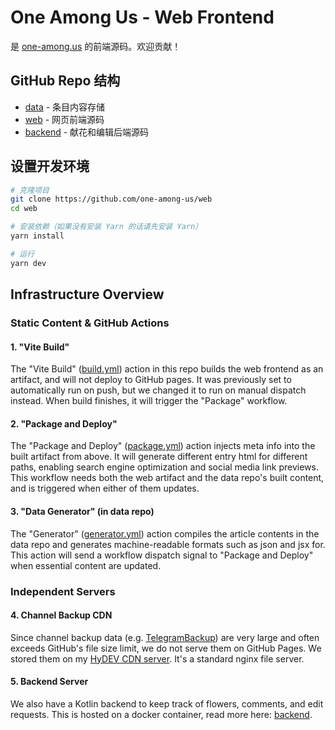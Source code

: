 # One Among Us - Web Frontend

是 [one-among.us](https://one-among.us/) 的前端源码。欢迎贡献！

## GitHub Repo 结构

* [data](https://github.com/one-among-us/data) - 条目内容存储
* [web](https://github.com/one-among-us/web) - 网页前端源码
* [backend](https://github.com/one-among-us/backend) - 献花和编辑后端源码

## 设置开发环境

```sh
# 克隆项目
git clone https://github.com/one-among-us/web
cd web

# 安装依赖（如果没有安装 Yarn 的话请先安装 Yarn）
yarn install

# 运行
yarn dev
```

## Infrastructure Overview

### Static Content & GitHub Actions

#### 1. "Vite Build"

The "Vite Build" ([build.yml](.github/workflows/build.yml)) action in this repo builds the web frontend as an artifact, and will not deploy to GitHub pages. It was previously set to automatically run on push, but we changed it to run on manual dispatch instead. When build finishes, it will trigger the "Package" workflow.

#### 2. "Package and Deploy"

The "Package and Deploy" ([package.yml](.github/workflows/package.yml)) action injects meta info into the built artifact from above. It will generate different entry html for different paths, enabling search engine optimization and social media link previews. This workflow needs both the web artifact and the data repo's built content, and is triggered when either of them updates.

#### 3. "Data Generator" (in data repo)

The "Generator" ([generator.yml](https://github.com/one-among-us/data/blob/main/.github/workflows/generator.yml)) action compiles the article contents in the data repo and generates machine-readable formats such as json and jsx for. This action will send a workflow dispatch signal to "Package and Deploy" when essential content are updated.

### Independent Servers

#### 4. Channel Backup CDN

Since channel backup data (e.g. [TelegramBackup](https://github.com/one-among-us/TelegramBackup)) are very large and often exceeds GitHub's file size limit, we do not serve them on GitHub Pages. We stored them on my [HyDEV CDN server](https://hydev.org/tgbackup). It's a standard nginx file server.

#### 5. Backend Server

We also have a Kotlin backend to keep track of flowers, comments, and edit requests. This is hosted on a docker container, read more here: [backend](https://github.com/one-among-us/backend).
